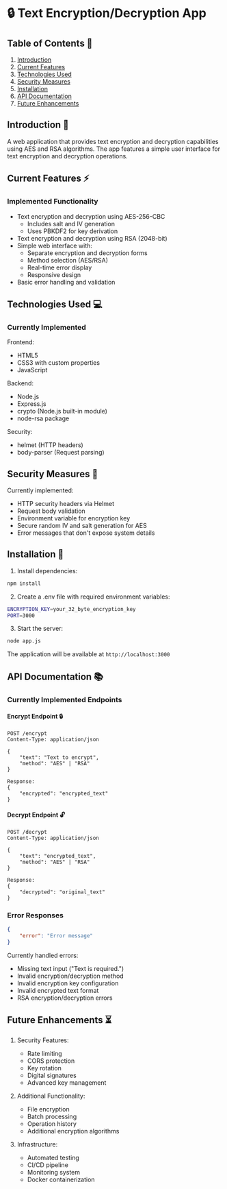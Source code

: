 # 🔒 Text Encryption/Decryption App

## Table of Contents 📑
1. [Introduction](#introduction-)
2. [Current Features](#current-features-)
3. [Technologies Used](#technologies-used-)
4. [Security Measures](#security-measures-)
5. [Installation](#installation-)
6. [API Documentation](#api-documentation-)
7. [Future Enhancements](#future-enhancements-)

## Introduction 📘
A web application that provides text encryption and decryption capabilities using AES and RSA algorithms. The app features a simple user interface for text encryption and decryption operations.

## Current Features ⚡
### Implemented Functionality
- Text encryption and decryption using AES-256-CBC
  - Includes salt and IV generation
  - Uses PBKDF2 for key derivation
- Text encryption and decryption using RSA (2048-bit)
- Simple web interface with:
  - Separate encryption and decryption forms
  - Method selection (AES/RSA)
  - Real-time error display
  - Responsive design
- Basic error handling and validation

## Technologies Used 💻
### Currently Implemented

Frontend:
- HTML5
- CSS3 with custom properties
- JavaScript

Backend:
- Node.js
- Express.js
- crypto (Node.js built-in module)
- node-rsa package

Security:
- helmet (HTTP headers)
- body-parser (Request parsing)

## Security Measures 🔐
Currently implemented:
- HTTP security headers via Helmet
- Request body validation
- Environment variable for encryption key
- Secure random IV and salt generation for AES
- Error messages that don't expose system details

## Installation 🚀
1. Install dependencies:
```bash
npm install
```

2. Create a .env file with required environment variables:
```bash
ENCRYPTION_KEY=your_32_byte_encryption_key
PORT=3000
```

3. Start the server:
```bash
node app.js
```

The application will be available at `http://localhost:3000`

## API Documentation 📚
### Currently Implemented Endpoints

#### Encrypt Endpoint 🔒
```http
POST /encrypt
Content-Type: application/json

{
    "text": "Text to encrypt",
    "method": "AES" | "RSA"
}

Response:
{
    "encrypted": "encrypted_text"
}
```

#### Decrypt Endpoint 🔓
```http
POST /decrypt
Content-Type: application/json

{
    "text": "encrypted_text",
    "method": "AES" | "RSA"
}

Response:
{
    "decrypted": "original_text"
}
```

### Error Responses
```json
{
    "error": "Error message"
}
```

Currently handled errors:
- Missing text input ("Text is required.")
- Invalid encryption/decryption method
- Invalid encryption key configuration
- Invalid encrypted text format
- RSA encryption/decryption errors

## Future Enhancements ⏳

1. Security Features:
   - Rate limiting
   - CORS protection
   - Key rotation
   - Digital signatures
   - Advanced key management

2. Additional Functionality:
   - File encryption
   - Batch processing
   - Operation history
   - Additional encryption algorithms

3. Infrastructure:
   - Automated testing
   - CI/CD pipeline
   - Monitoring system
   - Docker containerization